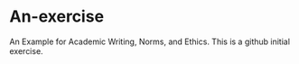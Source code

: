 # An-exercise
An Example for Academic Writing, Norms, and Ethics.
This is a github initial exercise.
